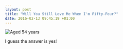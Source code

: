 ```yaml
---
layout: post
title: "Will You Still Love Me When I'm Fifty-Four?"
date: 2016-02-13 09:45:19 +01:00
---
```


![Aged 54 years](/assets/fifty-four-130216.jpg)

I guess the answer is yes!
